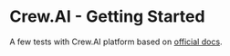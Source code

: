 # Crew.AI - Getting Started

A few tests with Crew.AI platform based on [official docs](
https://docs.crewai.com/how-to/Creating-a-Crew-and-kick-it-off/).

